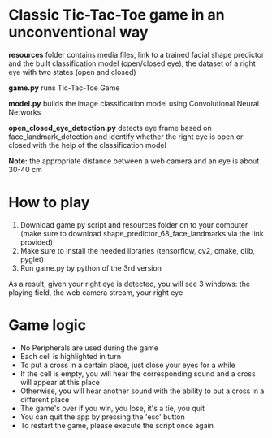 # Сlassic Tic-Tac-Toe game in an unconventional way


**resources** folder contains media files, link to a trained facial shape predictor and the built classification model (open/closed eye), the dataset of a right eye with two states (open and closed)

**game.py** runs Tic-Tac-Toe Game

**model.py** builds the image classification model using Convolutional Neural Networks

**open_closed_eye_detection.py** detects eye frame based on face_landmark_detection and identify whether the right eye is open or closed with the help of the classification model

**Note:** the appropriate distance between a web camera and an eye is about 30-40 cm

# How to play

1. Download game.py script and resources folder on to your computer (make sure to download shape_predictor_68_face_landmarks via the link provided)
1. Make sure to install the needed libraries (tensorflow, cv2, cmake, dlib, pyglet)
1. Run game.py by python of the 3rd version

As a result, given your right eye is detected, you will see 3 windows: the playing field, the web camera stream, your right eye

# Game logic

* No Peripherals are used during the game
* Each cell is highlighted in turn
* To put a cross in a certain place, just close your eyes for a while
* If the cell is empty, you will hear the corresponding sound and a cross will appear at this place
* Otherwise, you will hear another sound with the ability to put a cross in a different place
* The game's over if you win, you lose, it's a tie, you quit
* You can quit the app by pressing the 'esc' button
* To restart the game, please execute the script once again
